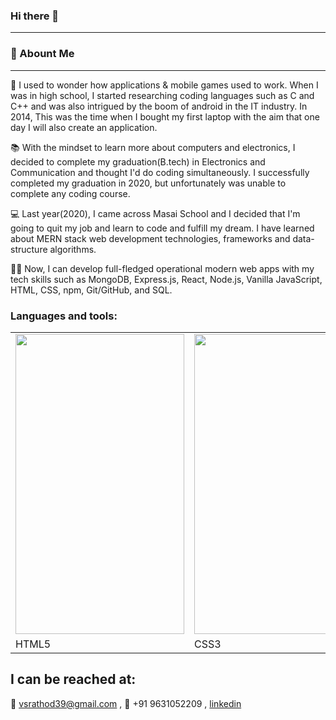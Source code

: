 ### Hi there 👋
---

<!--
**vsrathod39/vsrathod39** is a ✨ _special_ ✨ repository because its `README.md` (this file) appears on your GitHub profile.

Here are some ideas to get you started:

- 🔭 I’m currently working on ...
- 🌱 I’m currently learning ...
- 👯 I’m looking to collaborate on ...
- 🤔 I’m looking for help with ...
- 💬 Ask me about ...
- 📫 How to reach me: ...
- 😄 Pronouns: ...
- ⚡ Fun fact: ...
-->
### 🚀 Abount Me
---

🤔 I used to wonder how applications & mobile games used to work. When I was in high school, I started researching coding languages such as C and C++ and was also intrigued by the boom of android in the IT industry. In 2014, This was the time when I bought my first laptop with the aim that one day I will also create an application.

📚 With the mindset to learn more about computers and electronics, I decided to complete my graduation(B.tech) in Electronics and Communication and thought I'd do coding simultaneously. I successfully completed my graduation in 2020, but unfortunately was unable to complete any coding course.

💻 Last year(2020), I came across Masai School and I decided that I'm going to quit my job and learn to code and fulfill my dream. I have learned about MERN stack web development technologies, frameworks and data-structure algorithms.

🐱‍💻 Now, I can develop full-fledged operational modern web apps with my tech skills such as MongoDB, Express.js, React, Node.js, Vanilla JavaScript, HTML, CSS, npm, Git/GitHub, and SQL.

### Languages and tools:
<table>
  <tr>
    <td><img src="https://vikas.vercel.app/assets/img/html5-300x300.jpg" width=270 height=480></td>
    <td><img src="https://vikas.vercel.app/assets/img/css3-300x300.jpg" width=270 height=480></td>
    <td><img src="https://vikas.vercel.app/assets/img/javascript_logo.png" width=270 height=480></td>
    <td><img src="https://vikas.vercel.app/assets/img/mongodb_logo.jpg" width=270 height=480></td>
    <td><img src="https://vikas.vercel.app/assets/img/sql_logo.jpg" width=270 height=480></td>
    <td><img src="https://vikas.vercel.app/assets/img/mysql-logo-1-300x300.jpg" width=270 height=480></td>
  </tr>
  <tr>
    <td>HTML5</td>
     <td>CSS3</td>
     <td>JavaScript</td>
    <td>MongoDB</td>
     <td>SQL</td>
     <td>MySQL</td>
  </tr>
 </table>

I can be reached at:
---

📧 vsrathod39@gmail.com , 📲 +91 9631052209 , [linkedin](https://www.linkedin.com/in/vikas-kumar39/)
<!-- ![linkedin](https://img.shields.io/badge/Linkedin-000000?style=for-the-badge&logo=Linkedin&logoColor=white) -->
